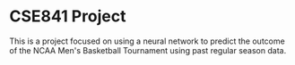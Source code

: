 # CSE841 Project

This is a project focused on using a neural network to predict the outcome of the NCAA Men's Basketball Tournament using past regular season data.

